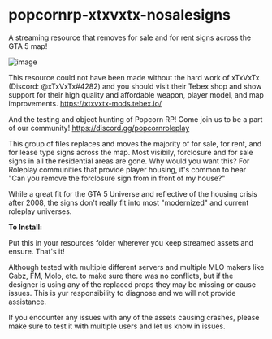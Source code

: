 # popcornrp-xtxvxtx-nosalesigns

A streaming resource that removes for sale and for rent signs across the GTA 5 map!

![image](https://github.com/alberttheprince/popcornrp-xtxvxtx-nosalesigns/assets/85725579/8bdc8ed5-3608-48de-bcff-0c5c0447c133)

This resource could not have been made without the hard work of xTxVxTx (Discord: @xTxVxTx#4282) and you should visit their Tebex shop and show support for their high quality and affordable weapon, player model, and map improvements. https://xtxvxtx-mods.tebex.io/

And the testing and object hunting of Popcorn RP! Come join us to be a part of our community! https://discord.gg/popcornroleplay 

This group of files replaces and moves the majority of for sale, for rent, and for lease type signs across the map. Most visibily, forclosure and for sale signs in all the residential areas are gone. Why would you want this? For Roleplay communities that provide player housing, it's common to hear "Can you remove the forclosure sign from in front of my house?"

While a great fit for the GTA 5 Universe and reflective of the housing crisis after 2008, the signs don't really fit into most "modernized" and current roleplay universes.

**To Install:**

Put this in your resources folder wherever you keep streamed assets and ensure. That's it!

 Although tested with multiple different servers and multiple MLO makers like Gabz, FM, Molo, etc. to make sure there was no conflicts, but if the designer is using any of the replaced props they may be missing or cause issues. This is yur responsibility to diagnose and we will not provide assistance.

If you encounter any issues with any of the assets causing crashes, please make sure to test it with multiple users and let us know in issues. 




